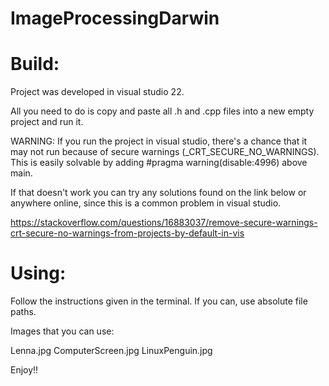 # ImageProcessingDarwin

# Build:

Project was developed in visual studio 22.

All you need to do is copy and paste all .h and .cpp files into a new empty project and run it.

WARNING: If you run the project in visual studio, there's a chance that it may not run because of secure warnings (_CRT_SECURE_NO_WARNINGS). 
This is easily solvable by adding 
#pragma warning(disable:4996) above main. 

If that doesn't work you can try any solutions found on the link below or anywhere online, since this is a common problem in visual studio.

https://stackoverflow.com/questions/16883037/remove-secure-warnings-crt-secure-no-warnings-from-projects-by-default-in-vis

# Using:

Follow the instructions given in the terminal.
If you can, use absolute file paths.

Images that you can use:

Lenna.jpg
ComputerScreen.jpg
LinuxPenguin.jpg





Enjoy!!